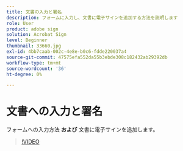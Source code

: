 ```yaml
---
title: 文書の入力と署名
description: フォームに入力し、文書に電子サインを追加する方法を説明します
role: User
product: adobe sign
solution: Acrobat Sign
level: Beginner
thumbnail: 33660.jpg
exl-id: 4bb7caab-002c-4e8e-b0c6-fdde220037a4
source-git-commit: 47575efa552da55b3ebde308c182432ab29392db
workflow-type: tm+mt
source-wordcount: '36'
ht-degree: 0%

---
```


# 文書への入力と署名

フォームへの入力方法 **および** 文書に電子サインを追加します。

>[!VIDEO](https://video.tv.adobe.com/v/33660?hidetitle=true)
